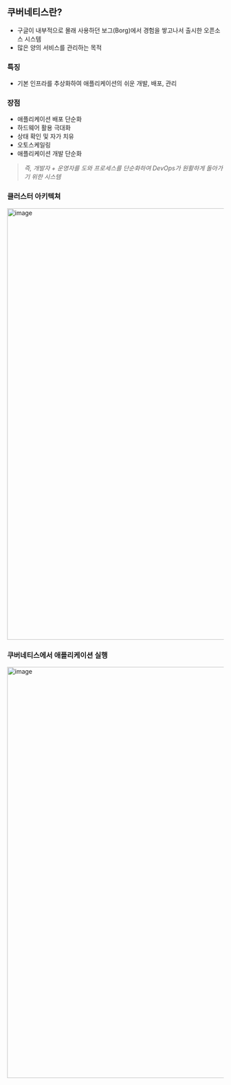 ## 쿠버네티스란?
- 구글이 내부적으로 몰래 사용하던 보그(Borg)에서 경험을 쌓고나서 출시한 오픈소스 시스템
- 많은 양의 서비스를 관리하는 목적

### 특징
-  기본 인프라를 추상화하여 애플리케이션의 쉬운 개발, 배포, 관리

### 장점
- 애플리케이션 배포 단순화
- 하드웨어 활용 극대화
- 상태 확인 및 자가 치유
- 오토스케일링
- 애플리케이션 개발 단순화

> *즉, 개발자 + 운영자를 도와 프로세스를 단순화하여 DevOps가 원활하게 돌아가기 위한 시스템*

### 클러스터 아키텍쳐
<img width="1002" alt="image" src="https://user-images.githubusercontent.com/106303141/184526652-1e398bb4-787e-469d-8198-7448fd1944c8.png">

### 쿠버네티스에서 애플리케이션 실행
<img width="955" alt="image" src="https://user-images.githubusercontent.com/106303141/184527269-f4257f43-daa7-4b4c-a5da-b1a2c384cf62.png">

